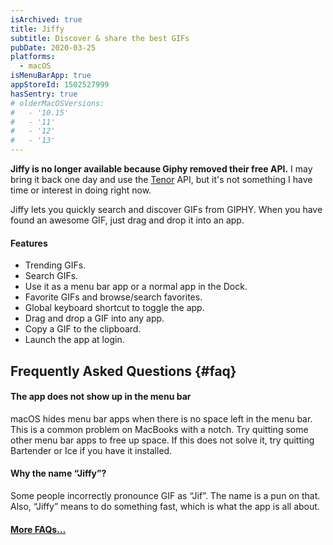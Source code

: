 ```yaml
---
isArchived: true
title: Jiffy
subtitle: Discover & share the best GIFs
pubDate: 2020-03-25
platforms:
  - macOS
isMenuBarApp: true
appStoreId: 1502527999
hasSentry: true
# olderMacOSVersions:
#   - '10.15'
#   - '11'
#   - '12'
#   - '13'
---
```


**Jiffy is no longer available because Giphy removed their free API.** I may bring it back one day and use the [Tenor](https://tenor.com) API, but it's not something I have time or interest in doing right now.

Jiffy lets you quickly search and discover GIFs from GIPHY. When you have found an awesome GIF, just drag and drop it into an app.

#### Features

- Trending GIFs.
- Search GIFs.
- Use it as a menu bar app or a normal app in the Dock.
- Favorite GIFs and browse/search favorites.
- Global keyboard shortcut to toggle the app.
- Drag and drop a GIF into any app.
- Copy a GIF to the clipboard.
- Launch the app at login.

<!-- ## Tips

<table>
	<tr>
		<td>
			Click a GIF for a larger preview. Click the preview or press <kbd>esc</kbd> to close it.
		</td>
	</tr>
	<tr>
		<td>
			Right-click a GIF to save it or share it to a system share service.
		</td>
	</tr>
</table>

### Keyboard Shortcuts

<table>
	<tr>
		<td>
			<kbd>command</kbd> <kbd>f</kbd>
		</td>
		<td>Focus the search field</td>
	</tr>
	<tr>
		<td>
			<kbd>shift</kbd> <kbd>command</kbd> <kbd>f</kbd>
		</td>
		<td>Toggle the favorites view</td>
	</tr>
	<tr>
		<td>
			<kbd>command</kbd> <kbd>◀</kbd>
			<br>
			<kbd>command</kbd> <kbd>▶</kbd>
		</td>
		<td>Previous/next page of GIFs</td>
	</tr>
	<tr>
		<td>
			<kbd>esc</kbd>
		</td>
		<td>Close the popover</td>
	</tr>
</table> -->

## Frequently Asked Questions {#faq}

<!-- #### I have a feature request, bug report, or some feedback

[Send it here.](https://o9-9.github.io/feedback?product=Jiffy&referrer=Website-FAQ) -->

#### The app does not show up in the menu bar

macOS hides menu bar apps when there is no space left in the menu bar. This is a common problem on MacBooks with a notch. Try quitting some other menu bar apps to free up space. If this does not solve it, try quitting Bartender or Ice if you have it installed.

#### Why the name “Jiffy”?

Some people incorrectly pronounce GIF as “Jif”. The name is a pun on that. Also, “Jiffy” means to do something fast, which is what the app is all about.

<!-- #### Why is this free without ads?

I just enjoy making apps. Consider leaving a nice review on the App Store. -->

#### [More FAQs…](/apps/faq)

<!--

## Older Versions

- [2.5.0](https://github.com/o9-9/meta/files/13931098/Jiffy.2.5.0.-.macOS.13.zip) for macOS 13+
- [2.4.2](https://github.com/o9-9/meta/files/10773759/Jiffy.2.4.2.-.macOS.12.zip) for macOS 12+
- [2.1.1](https://github.com/o9-9/meta/files/7511993/Jiffy.2.1.1.-.macOS.11.zip) for macOS 11+
- [1.3.3](https://github.com/o9-9/meta/files/6626336/Jiffy.1.3.3.-.macOS.10.15.zip) for macOS 10.15+

## Non-App Store Version

A special version for users that cannot access the App Store. It won't receive automatic updates. I will update it here once a year.

[Download](https://www.dropbox.com/scl/fi/26sudsm3koidwsztn5zl9/Jiffy-2.6.0-1705228001.zip?rlkey=f4psqpqvsnecfenlr55paybke&raw=1) *(2.6.0)*

*Requires macOS 14 or later*
-->
